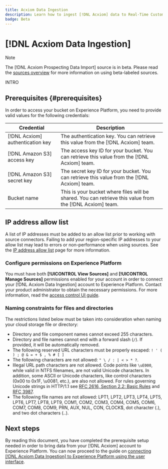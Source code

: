 ```yaml
---
title: Acxiom Data Ingestion
description: Learn how to ingest [!DNL Acxiom] data to Real-Time Customer Data Platform, enrich first-party profiles, and improve audiences and activate across marketing channels.
badge: Beta
---
```

# [!DNL Acxiom Data Ingestion]

>[!NOTE]
>
>The [!DNL Acxiom Prospecting Data Import] source is in beta. Please read the [sources overview](../../home.md#terms-and-conditions) for more information on using beta-labeled sources.

INTRO

## Prerequisites {#prerequisites}

In order to access your bucket on Experience Platform, you need to provide valid values for the following credentials:

| Credential | Description |
| --- | --- |
| [!DNL Acxiom] authentication key | The authentication key. You can retrieve this value from the [!DNL Acxiom] team. |
| [!DNL Amazon S3] access key | The access key ID for your bucket. You can retrieve this value from the [!DNL Acxiom] team. |
| [!DNL Amazon S3] secret key | The secret key ID for your bucket. You can retrieve this value from the [!DNL Acxiom] team. |
| Bucket name | This is your bucket where files will be shared. You can retrieve this value from the [!DNL Acxiom] team. |

## IP address allow list

A list of IP addresses must be added to an allow list prior to working with source connectors. Failing to add your region-specific IP addresses to your allow list may lead to errors or non-performance when using sources. See the [IP address allow list](../../ip-address-allow-list.md) page for more information.

### Configure permissions on Experience Platform

You must have both **[!UICONTROL View Sources]** and **[!UICONTROL Manage Sources]** permissions enabled for your account in order to connect your [!DNL Acxiom Data Ingestion] account to Experience Platform. Contact your product administrator to obtain the necessary permissions. For more information, read the [access control UI guide](../../../access-control/ui/overview.md).

### Naming constraints for files and directories

The restrictions listed below must be taken into consideration when naming your cloud storage file or directory:

- Directory and file component names cannot exceed 255 characters.
- Directory and file names cannot end with a forward slash (`/`). If provided, it will be automatically removed.
- The following reserved URL characters must be properly escaped: `! ' ( ) ; @ & = + $ , % # [ ]`
- The following characters are not allowed: `" \ / : | < > * ?`.
- Illegal URL path characters are not allowed. Code points like `\uE000`, while valid in NTFS filenames, are not valid Unicode characters. In addition, some ASCII or Unicode characters, like control characters (0x00 to 0x1F, \u0081, etc.), are also not allowed. For rules governing Unicode strings in HTTP/1.1 see [RFC 2616, Section 2.2: Basic Rules](https://www.ietf.org/rfc/rfc2616.txt) and [RFC 3987](https://www.ietf.org/rfc/rfc3987.txt).
- The following file names are not allowed: LPT1, LPT2, LPT3, LPT4, LPT5, LPT6, LPT7, LPT8, LPT9, COM1, COM2, COM3, COM4, COM5, COM6, COM7, COM8, COM9, PRN, AUX, NUL, CON, CLOCK$, dot character (.), and two dot characters (..).

## Next steps

By reading this document, you have completed the prerequisite setup needed in order to bring data from your [!DNL Acxiom] account to Experience Platform. You can now proceed to the guide on [connecting [!DNL Acxiom Data Ingestion] to Experience Platform using the user interface](../../tutorials/ui/create/data-partners/acxiom-data-ingestion.md).
